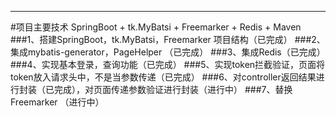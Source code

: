 ------
#项目主要技术 SpringBoot + tk.MyBatsi + Freemarker + Redis + Maven 
###1、搭建SpringBoot，tk.MyBatsi，Freemarker 项目结构（已完成）
###2、集成mybatis-generator，PageHelper （已完成）
###3、集成Redis（已完成）
###4、实现基本登录，查询功能（已完成）
###5、实现token拦截验证，页面将token放入请求头中，不是当参数传递（已完成）
###6、对controller返回结果进行封装（已完成），对页面传递参数验证进行封装（进行中）
###7、替换 Freemarker （进行中）
